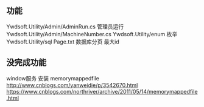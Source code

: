 ## 功能
Ywdsoft.Utility/Admin/AdminRun.cs 管理员运行
Ywdsoft.Utility/Admin/MachineNumber.cs 
Ywdsoft.Utility/enum 枚举
Ywdsoft.Utility/sql Page.txt 数据库分页 最大id


## 没完成功能
window服务 安装
memorymappedfile
http://www.cnblogs.com/yanweidie/p/3542670.html
https://www.cnblogs.com/northriver/archive/2011/05/14/memorymappedfile.html